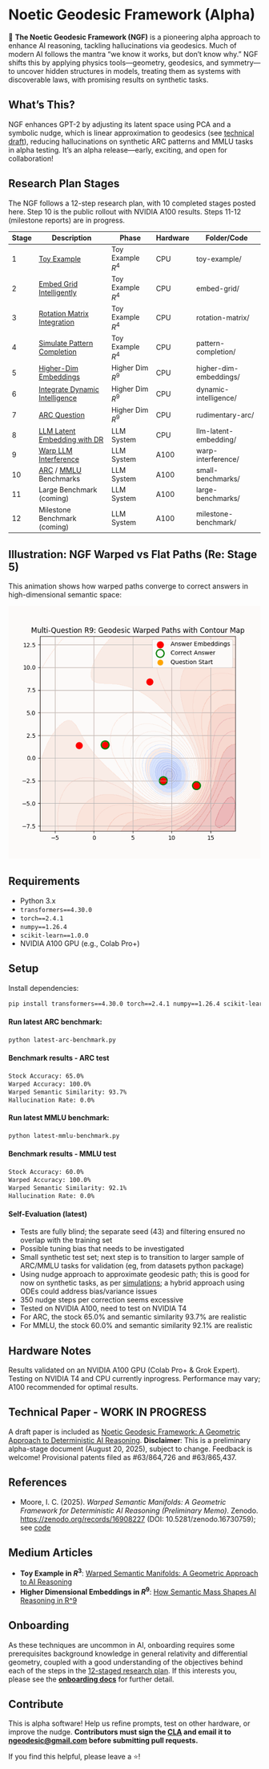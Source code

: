 # Noetic Geodesic Framework (Alpha)
🚀 **The Noetic Geodesic Framework (NGF)** is a pioneering alpha approach to enhance AI reasoning, tackling hallucinations via geodesics. Much of modern AI follows the mantra “we know it works, but don’t know why.” NGF shifts this by applying physics tools—geometry, geodesics, and symmetry—to uncover hidden structures in models, treating them as systems with discoverable laws, with promising results on synthetic tasks.

## What’s This?
NGF enhances GPT-2 by adjusting its latent space using PCA and a symbolic nudge, which is linear approximation to geodesics (see [technical draft](https://github.com/ngeodesic-ai/ngf-alpha/blob/main/docs/article_latest.pdf)), reducing hallucinations on synthetic ARC patterns and MMLU tasks in alpha testing. It’s an alpha release—early, exciting, and open for collaboration!

## Research Plan Stages
The NGF follows a 12-step research plan, with 10 completed stages posted here. Step 10 is the public rollout with NVIDIA A100 results. Steps 11-12 (milestone reports) are in progress.

| Stage | Description | Phase | Hardware | Folder/Code |
|-------|-------------|-------------|-------------|-------------|
| 1 | [Toy Example](toy-example/step1.ipynb) | Toy Example $R^4$ | CPU | toy-example/ |
| 2 | [Embed Grid Intelligently](embed-grid/step2.ipynb) | Toy Example $R^4$ | CPU | embed-grid/ |
| 3 | [Rotation Matrix Integration](rotation-matrix/step3.ipynb) | Toy Example $R^4$ | CPU | rotation-matrix/ |
| 4 | [Simulate Pattern Completion](pattern-completion/step4.ipynb) | Toy Example $R^4$ | CPU | pattern-completion/ |
| 5 | [Higher-Dim Embeddings](higher-dim-embeddings/step5.ipynb) | Higher Dim $R^9$ | CPU | higher-dim-embeddings/ |
| 6 | [Integrate Dynamic Intelligence](dynamic-intelligence/step6.ipynb) | Higher Dim $R^9$ | CPU | dynamic-intelligence/ |
| 7 | [ARC Question](rudimentary-arc/step7.ipynb) | Higher Dim $R^9$ | CPU | rudimentary-arc/ |
| 8 | [LLM Latent Embedding with DR](llm-latent-embedding/step8.ipynb) | LLM System | CPU | llm-latent-embedding/ |
| 9 | [Warp LLM Interference](warp-interference/step9.py) | LLM System | A100 | warp-interference/ |
| 10 | [ARC](latest-arc-benchmark.py) / [MMLU](latest-mmlu-benchmark.py) Benchmarks | LLM System | A100 | small-benchmarks/ |
| 11 | Large Benchmark (coming) | LLM System | A100 | large-benchmarks/ |
| 12 | Milestone Benchmark (coming) | LLM System | A100 | milestone-benchmark/ |


## Illustration: NGF Warped vs Flat Paths (Re: Stage 5)

This animation shows how warped paths converge to correct answers in high-dimensional semantic space:

![NGF Warped vs Flat Paths](higher-dim-embeddings/ngf_warped_geodesic_contour.gif)

## Requirements
- Python 3.x
- `transformers==4.30.0`
- `torch==2.4.1`
- `numpy==1.26.4`
- `scikit-learn==1.0.0`
- NVIDIA A100 GPU (e.g., Colab Pro+)

## Setup
Install dependencies:
```bash
pip install transformers==4.30.0 torch==2.4.1 numpy==1.26.4 scikit-learn==1.0.0
```

#### Run latest ARC benchmark:
```bash
python latest-arc-benchmark.py
```

#### Benchmark results - ARC test
```
Stock Accuracy: 65.0%
Warped Accuracy: 100.0%
Warped Semantic Similarity: 93.7%
Hallucination Rate: 0.0%
```

#### Run latest MMLU benchmark:
```bash
python latest-mmlu-benchmark.py
```

#### Benchmark results - MMLU test
```
Stock Accuracy: 60.0%
Warped Accuracy: 100.0%
Warped Semantic Similarity: 92.1%   
Hallucination Rate: 0.0%
```

#### Self-Evaluation (latest)
- Tests are fully blind; the separate seed (43) and filtering ensured no overlap with the training set
- Possible tuning bias that needs to be investigated
- Small synthetic test set; next step is to transition to larger sample of ARC/MMLU tasks for validation (eg, from datasets python package)
- Using nudge approach to approximate geodesic path; this is good for now on synthetic tasks, as per [simulations](small-benchmarks/benchmark-findings.ipynb); a hybrid approach using ODEs could address bias/variance issues
- 350 nudge steps per correction seems excessive
- Tested on NVIDIA A100, need to test on NVIDIA T4
- For ARC, the stock 65.0% and semantic similarity 93.7% are realistic
- For MMLU, the stock 60.0% and semantic similarity 92.1% are realistic

## Hardware Notes
Results validated on an NVIDIA A100 GPU (Colab Pro+ & Grok Expert). Testing on NVIDIA T4 and CPU currently inprogress. Performance may vary; A100 recommended for optimal results.

## Technical Paper - WORK IN PROGRESS
A draft paper is included as [Noetic Geodesic Framework: A Geometric Approach to Deterministic AI Reasoning](docs/article_latest.pdf). **Disclaimer**: This is a preliminary alpha-stage document (August 20, 2025), subject to change. Feedback is welcome! Provisional patents filed as #63/864,726 and #63/865,437.

## References
- Moore, I. C. (2025). *Warped Semantic Manifolds: A Geometric Framework for Deterministic AI Reasoning (Preliminary Memo)*. Zenodo. https://zenodo.org/records/16908227 (DOI: 10.5281/zenodo.16730759); see [code](toy-example/step1.ipynb)

## Medium Articles
 * **Toy Example in $R^3$**: [Warped Semantic Manifolds: A Geometric Approach to AI Reasoning](https://medium.com/@icmoore/warped-semantic-manifolds-a-new-path-to-flawless-ai-reasoning-d2328c91d920)
 * **Higher Dimensional Embeddings in $R^9$**: [How Semantic Mass Shapes AI Reasoning in R^9](https://medium.com/@icmoore/how-semantic-mass-warps-ai-thoughts-to-flawless-convergence-879e2f6f3373) 


## Onboarding
As these techniques are uncommon in AI, onboarding requires some prerequisites background knowledge in general relativity and differential geometry, coupled with a good understanding of the objectives behind each of the steps in the [12-staged research plan](#research-plan-stages). If this interests you, please see the **[onboarding docs](docs/onboarding.md)** for further detail.

## Contribute
This is alpha software! Help us refine prompts, test on other hardware, or improve the nudge. **Contributors must sign the [CLA](CLA.md) and email it to ngeodesic@gmail.com before submitting pull requests.**

If you find this helpful, please leave a ⭐!

